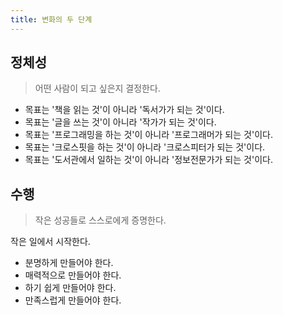 ```yaml
---
title: 변화의 두 단계
---
```


## 정체성

> 어떤 사람이 되고 싶은지 결정한다.

- 목표는 '책을 읽는 것'이 아니라 '독서가가 되는 것'이다.
- 목표는 '글을 쓰는 것'이 아니라 '작가가 되는 것'이다.
- 목표는 '프로그래밍을 하는 것'이 아니라 '프로그래머가 되는 것'이다.
- 목표는 '크로스핏을 하는 것'이 아니라 '크로스피터가 되는 것'이다.
- 목표는 '도서관에서 일하는 것'이 아니라 '정보전문가가 되는 것'이다.

## 수행

> 작은 성공들로 스스로에게 증명한다.

작은 일에서 시작한다.
- 분명하게 만들어야 한다.
- 매력적으로 만들어야 한다.
- 하기 쉽게 만들어야 한다.
- 만족스럽게 만들어야 한다.

